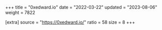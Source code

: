 +++
title = "0xedward.io"
date = "2022-03-22"
updated = "2023-08-06"
weight = 7822

[extra]
source = "https://0xedward.io/"
ratio = 58
size = 8
+++
